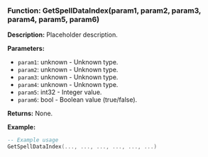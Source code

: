 ### Function: GetSpellDataIndex(param1, param2, param3, param4, param5, param6)

**Description:**
Placeholder description.

**Parameters:**
- `param1`: unknown - Unknown type.
- `param2`: unknown - Unknown type.
- `param3`: unknown - Unknown type.
- `param4`: unknown - Unknown type.
- `param5`: int32 - Integer value.
- `param6`: bool - Boolean value (true/false).

**Returns:** None.

**Example:**

```lua
-- Example usage
GetSpellDataIndex(..., ..., ..., ..., ..., ...)
```
